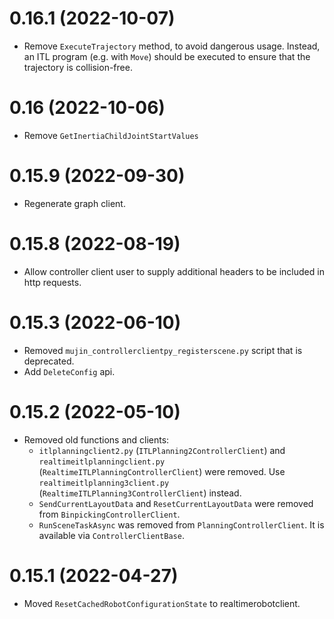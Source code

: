 # 0.16.1 (2022-10-07)

- Remove `ExecuteTrajectory` method, to avoid dangerous usage. Instead, an ITL program (e.g. with `Move`) should be executed to ensure that the trajectory is collision-free.

# 0.16 (2022-10-06)

- Remove `GetInertiaChildJointStartValues`

# 0.15.9 (2022-09-30)

- Regenerate graph client.


# 0.15.8 (2022-08-19)

- Allow controller client user to supply additional headers to be included in http requests.


# 0.15.3 (2022-06-10)

- Removed `mujin_controllerclientpy_registerscene.py` script that is deprecated.
- Add `DeleteConfig` api.


# 0.15.2 (2022-05-10)

- Removed old functions and clients:
    - `itlplanningclient2.py` (`ITLPlanning2ControllerClient`) and `realtimeitlplanningclient.py` (`RealtimeITLPlanningControllerClient`) were removed. Use `realtimeitlplanning3client.py` (`RealtimeITLPlanning3ControllerClient`) instead.
    - `SendCurrentLayoutData` and `ResetCurrentLayoutData` were removed from `BinpickingControllerClient`.
    - `RunSceneTaskAsync` was removed from `PlanningControllerClient`. It is available via `ControllerClientBase`.


# 0.15.1 (2022-04-27)

- Moved `ResetCachedRobotConfigurationState` to realtimerobotclient.
